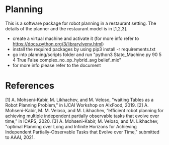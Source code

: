 # Planning

This is a software package for robot planning in a restaurant setting. The details of the planner and the restaurant model is in [1,2,3].

- create a virtual machine and activate it (for more info refer to https://docs.python.org/3/library/venv.html)
- install the required packages by using pip3 install -r requirements.txt
- go into planning/scripts folder and run "python3 State_Machine.py 90 5 4 True False complex_no_op_hybrid_avg belief_mix"
- for more info please refer to the document

# References
[1] A. Mohseni-Kabir, M. Likhachev, and M. Veloso, "waiting Tables as a Robot Planning Problem," in IJCAI Workshop on AIxFood, 2019.
[2] A. Mohseni-Kabir, M. M. Veloso, and M. Likhachev, “efficient robot planning for achieving multiple independent partially observable tasks that evolve over time,” in ICAPS, 2020.
[3] A. Mohseni-Kabir, M. Veloso, and M. Likhachev, "optimal Planning over Long and Infinite Horizons for Achieving Independent Partially-Observable Tasks that Evolve over Time," submitted to AAAI, 2021.


